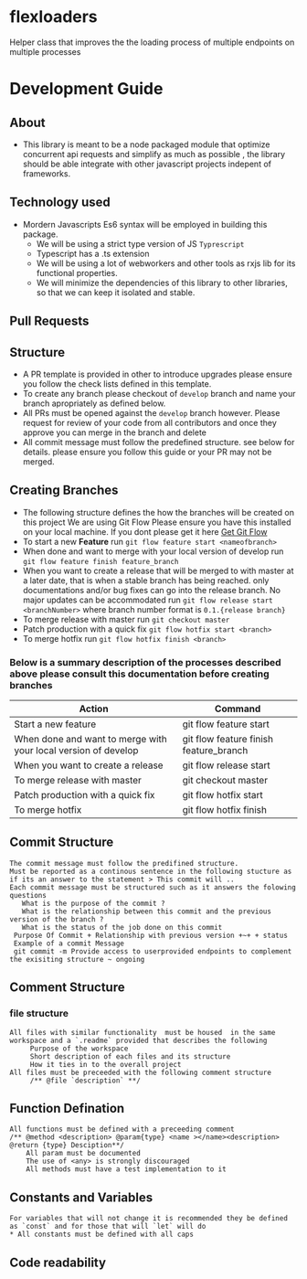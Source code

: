 # flexloaders
Helper class that improves the the loading process of multiple endpoints on multiple processes 
# Development Guide 
## About 
- This library is meant to be a node packaged module that optimize concurrent api requests and simplify as much as possible , the library should be able  integrate with other javascript projects indepent of frameworks.

## Technology used 
- Mordern Javascripts Es6 syntax will be employed in building this package. 
   * We will be using a strict type version of JS `Typrescript` 
   * Typescript has a .ts extension
   * We will be using a lot of webworkers and other tools as rxjs lib for its functional properties.
   * We will minimize the dependencies of this library to other libraries, so that we can keep it isolated and stable.
## Pull Requests
## Structure 
- A PR template is provided in other to introduce upgrades please ensure you follow the check lists defined in this template. 
- To create any branch please checkout of `develop` branch and name your branch apropriately as defined below. 
- All PRs must be opened against the `develop` branch however. Please request for review of your code from all contributors and once they approve you can merge in the branch and delete
- All commit message must follow the predefined structure. see below for details. please ensure you follow this guide or your PR may not be merged.
## Creating Branches 
- The following structure defines the how the branches will be created on this project We are using Git Flow Please ensure you have this installed on your local machine. If you dont please get it here [Get Git Flow](https://www.atlassian.com/git/tutorials/comparing-workflows/gitflow-workflow)
- To start a new **Feature** run `git flow feature start <nameofbranch>` 
- When done and want to merge with your local version of develop run `git flow feature finish feature_branch`
- When you want to create a release that will be merged to with master at a later date, that is when a stable branch has being reached. only documentations and/or bug fixes can go into the release branch. No major updates can be accommodated
run `git flow release start <branchNumber>`
where branch number format is  `0.1.{release branch}`
- To merge release with master run `git checkout master`
- Patch production with a quick fix `git flow hotfix start <branch>`
- To merge hotfix run `git flow hotfix finish <branch>`
### Below is a summary description of the processes described above please consult this documentation before creating branches 
| Action                   |   Command 
| ------------------       | -------------
| Start a new feature      |git flow feature start <nameofbranch> 
|   When done and want to merge with your local version of develop              |git flow feature finish feature_branch
| When you want to create a release |git flow release start <branchNumber>
|  To merge release with master |git checkout master
|  Patch production with a quick fix |git flow hotfix start <branch>
|  To merge hotfix    |git flow hotfix finish <branch>
                        
  ## Commit Structure
    The commit message must follow the predifined structure. 
    Must be reported as a continous sentence in the following stucture as if its an answer to the statement > This commit will ..
    Each commit message must be structured such as it answers the folowing questions 
       What is the purpose of the commit ? 
       What is the relationship between this commit and the previous version of the branch ? 
       What is the status of the job done on this commit  
     Purpose Of Commit + Relationship with previous version +~+ + status
     Example of a commit Message
     git commit -m Provide access to userprovided endpoints to complement the exisiting structure ~ ongoing
  
## Comment Structure 
### file structure 
    All files with similar functionality  must be housed  in the same workspace and a `.readme` provided that describes the following 
         Purpose of the workspace
         Short description of each files and its structure 
         How it ties in to the overall project 
    All files must be preceeded with the following comment structure
         /** @file `description` **/  
## Function Defination 
    All functions must be defined with a preceeding comment 
    /** @method <description> @param{type} <name ></name><description> @return {type} Desciption**/ 
        All param must be documented 
        The use of <any> is strongly discouraged
        All methods must have a test implementation to it

## Constants and Variables 
    For variables that will not change it is recommended they be defined as `const` and for those that will `let` will do 
    * All constants must be defined with all caps 
## Code readability
  